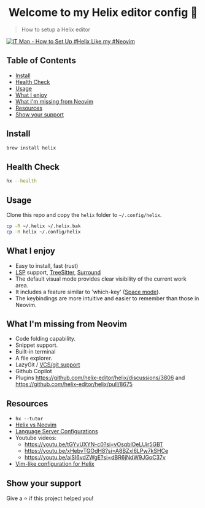 <h1 align="center">Welcome to my Helix editor config 👋</h1>

> How to setup a Helix editor

[![IT Man - How to Set Up #Helix Like my #Neovim](https://i.ytimg.com/vi/5OOeqEqZEyE/hqdefault.jpg)](https://www.youtube.com/watch?v=5OOeqEqZEyE)

## Table of Contents

<!--toc:start-->

- [Install](#install)
- [Health Check](#health-check)
- [Usage](#usage)
- [What I enjoy](#what-i-enjoy)
- [What I'm missing from Neovim](#what-im-missing-from-neovim)
- [Resources](#resources)
- [Show your support](#show-your-support)
<!--toc:end-->

## Install

```sh
brew install helix
```

## Health Check

```sh
hx --health
```

## Usage

Clone this repo and copy the `helix` folder to `~/.config/helix`.

```sh
cp -R ~/.helix ~/.helix.bak
cp -R helix ~/.config/helix
```

## What I enjoy

- Easy to install, fast (rust)
- [LSP](https://docs.helix-editor.com/lang-support.html) support, [TreeSitter](https://docs.helix-editor.com/syntax-aware-motions.html), [Surround](https://docs.helix-editor.com/surround.html)
- The default visual mode provides clear visibility of the current work area.
- It includes a feature similar to 'which-key' ([Space mode](https://docs.helix-editor.com/keymap.html?highlight=space%20mode#space-mode)).
- The keybindings are more intuitive and easier to remember than those in Neovim.

## What I'm missing from Neovim

- Code folding capability.
- Snippet support.
- Built-in terminal
- A file explorer.
- LazyGit / [VCS/git support](https://github.com/helix-editor/helix/issues/227)
- Github Copilot
- Plugins https://github.com/helix-editor/helix/discussions/3806 and https://github.com/helix-editor/helix/pull/8675

## Resources

- `hx --tutor`
- [Helix vs Neovim](https://github.com/helix-editor/helix/wiki/Differences-from)
- [Language Server Configurations](https://github.com/helix-editor/helix/wiki/Language-Server-Configurations)
- Youtube videos:
  - https://youtu.be/tGYvUXYN-c0?si=vOsqblOeLUir5GBT
  - https://youtu.be/xHebvTGOdH8?si=A8BZxl6LPw7kSHCe
  - https://youtu.be/aiSI6vdZWgE?si=dBR6jNdW9JGoC37v
- [Vim-like configuration for Helix](https://github.com/LGUG2Z/helix-vim)

## Show your support

Give a ⭐️ if this project helped you!

